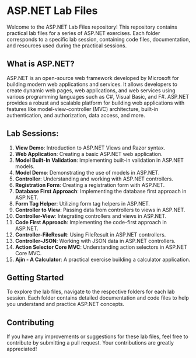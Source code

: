 # ASP.NET Lab Files

Welcome to the ASP.NET Lab Files repository! This repository contains practical lab files for a series of ASP.NET exercises. Each folder corresponds to a specific lab session, containing code files, documentation, and resources used during the practical sessions.

## What is ASP.NET?

ASP.NET is an open-source web framework developed by Microsoft for building modern web applications and services. It allows developers to create dynamic web pages, web applications, and web services using various programming languages such as C#, Visual Basic, and F#. ASP.NET provides a robust and scalable platform for building web applications with features like model-view-controller (MVC) architecture, built-in authentication, and authorization, data access, and more.

## Lab Sessions:

1. **View Demo**: Introduction to ASP.NET Views and Razor syntax.
2. **Web Application**: Creating a basic ASP.NET web application.
3. **Model Built-In Validation**: Implementing built-in validation in ASP.NET models.
4. **Model Demo**: Demonstrating the use of models in ASP.NET.
5. **Controller**: Understanding and working with ASP.NET controllers.
6. **Registration Form**: Creating a registration form with ASP.NET.
7. **Database First Approach**: Implementing the database first approach in ASP.NET.
8. **Form Tag Helper**: Utilizing form tag helpers in ASP.NET.
9. **Controller to View**: Passing data from controllers to views in ASP.NET.
10. **Controller-View**: Integrating controllers and views in ASP.NET.
11. **Code First Approach**: Implementing the code-first approach in ASP.NET.
12. **Controller-FileResult**: Using FileResult in ASP.NET controllers.
13. **Controller-JSON**: Working with JSON data in ASP.NET controllers.
14. **Action Selector Core MVC**: Understanding action selectors in ASP.NET Core MVC.
15. **Ajin - A Calculator**: A practical exercise building a calculator application.

## Getting Started

To explore the lab files, navigate to the respective folders for each lab session. Each folder contains detailed documentation and code files to help you understand and practice ASP.NET concepts.

## Contributing

If you have any improvements or suggestions for these lab files, feel free to contribute by submitting a pull request. Your contributions are greatly appreciated!
